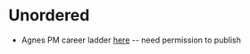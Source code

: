 # Unordered
* Agnes PM career ladder [here](https://docs.google.com/document/d/1EQRuoIi8F3gBCP8AJJOT5P2EOBKURYyg24iIjjGjxX8/edit#heading=h.clb9twl656u4) -- need permission to publish